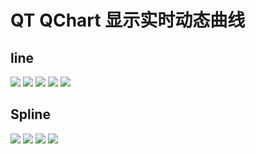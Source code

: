 # QT QChart 显示实时动态曲线


## line
![](https://raw.githubusercontent.com/YcSmile/QtMultiLine/master/pic/line1.png)
![](https://raw.githubusercontent.com/YcSmile/QtMultiLine/master/pic/line2.png)
![](https://raw.githubusercontent.com/YcSmile/QtMultiLine/master/pic/line3.png)
![](https://raw.githubusercontent.com/YcSmile/QtMultiLine/master/pic/line4.png)
![](https://raw.githubusercontent.com/YcSmile/QtMultiLine/master/pic/line5.png)

## Spline
![](https://raw.githubusercontent.com/YcSmile/QtMultiLine/master/pic/spline1.png)
![](https://raw.githubusercontent.com/YcSmile/QtMultiLine/master/pic/spline2.png)
![](https://raw.githubusercontent.com/YcSmile/QtMultiLine/master/pic/spline3.png)
![](https://raw.githubusercontent.com/YcSmile/QtMultiLine/master/pic/spline4.png)